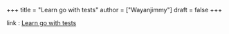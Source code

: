 +++
title = "Learn go with tests"
author = ["Wayanjimmy"]
draft = false
+++

link
: [Learn go with tests](https://github.com/quii/learn-go-with-tests)
